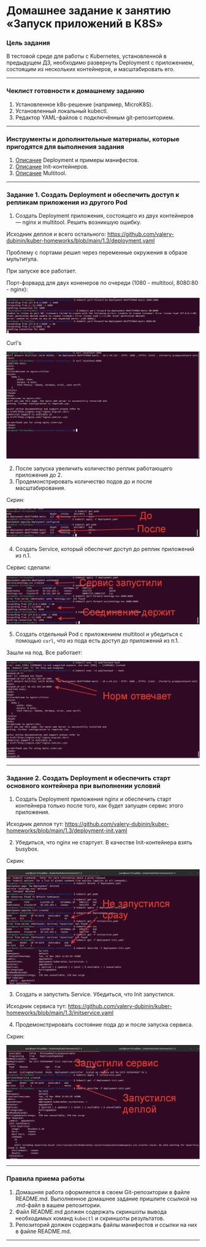 # Домашнее задание к занятию «Запуск приложений в K8S»

### Цель задания

В тестовой среде для работы с Kubernetes, установленной в предыдущем ДЗ, необходимо развернуть Deployment с приложением, состоящим из нескольких контейнеров, и масштабировать его.

------

### Чеклист готовности к домашнему заданию

1. Установленное k8s-решение (например, MicroK8S).
2. Установленный локальный kubectl.
3. Редактор YAML-файлов с подключённым git-репозиторием.

------

### Инструменты и дополнительные материалы, которые пригодятся для выполнения задания

1. [Описание](https://kubernetes.io/docs/concepts/workloads/controllers/deployment/) Deployment и примеры манифестов.
2. [Описание](https://kubernetes.io/docs/concepts/workloads/pods/init-containers/) Init-контейнеров.
3. [Описание](https://github.com/wbitt/Network-MultiTool) Multitool.

------

### Задание 1. Создать Deployment и обеспечить доступ к репликам приложения из другого Pod

1. Создать Deployment приложения, состоящего из двух контейнеров — nginx и multitool. Решить возникшую ошибку.

Исходник деплоя и всего остального: https://github.com/valery-dubinin/kuber-homeworks/blob/main/1.3/deployment.yaml

Проблему с портами решил через переменные окружения в образе мультитула.

При запуске все работает.

Порт-форвард для двух коненеров по очереди (1080 - multitool, 8080:80 - nginx):

![img](https://github.com/valery-dubinin/kuber-homeworks/blob/main/1.3/img/01.png)

Curl's

![img](https://github.com/valery-dubinin/kuber-homeworks/blob/main/1.3/img/02.png)

2. После запуска увеличить количество реплик работающего приложения до 2.
3. Продемонстрировать количество подов до и после масштабирования.

Скрин:

![img](https://github.com/valery-dubinin/kuber-homeworks/blob/main/1.3/img/03.png)

4. Создать Service, который обеспечит доступ до реплик приложений из п.1.

Сервис сделали:

![img](https://github.com/valery-dubinin/kuber-homeworks/blob/main/1.3/img/04.png)

5. Создать отдельный Pod с приложением multitool и убедиться с помощью `curl`, что из пода есть доступ до приложений из п.1.

Зашли на под. Все работает:

![img](https://github.com/valery-dubinin/kuber-homeworks/blob/main/1.3/img/05.png)

------

### Задание 2. Создать Deployment и обеспечить старт основного контейнера при выполнении условий

1. Создать Deployment приложения nginx и обеспечить старт контейнера только после того, как будет запущен сервис этого приложения.

Исходник деплоя тут: https://github.com/valery-dubinin/kuber-homeworks/blob/main/1.3/deployment-init.yaml

2. Убедиться, что nginx не стартует. В качестве Init-контейнера взять busybox.

Скрин:

![img](https://github.com/valery-dubinin/kuber-homeworks/blob/main/1.3/img/06.png)

3. Создать и запустить Service. Убедиться, что Init запустился.

Исходник сервиса тут: https://github.com/valery-dubinin/kuber-homeworks/blob/main/1.3/initservice.yaml

4. Продемонстрировать состояние пода до и после запуска сервиса.

Скрин:

![img](https://github.com/valery-dubinin/kuber-homeworks/blob/main/1.3/img/07.png)

------

### Правила приема работы

1. Домашняя работа оформляется в своем Git-репозитории в файле README.md. Выполненное домашнее задание пришлите ссылкой на .md-файл в вашем репозитории.
2. Файл README.md должен содержать скриншоты вывода необходимых команд `kubectl` и скриншоты результатов.
3. Репозиторий должен содержать файлы манифестов и ссылки на них в файле README.md.

------
